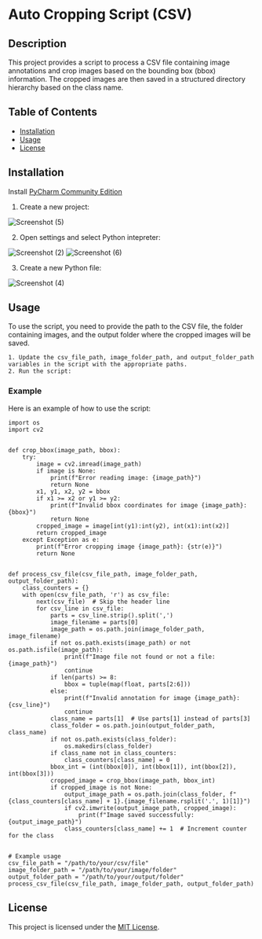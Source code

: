 
# Auto Cropping Script (CSV)
## Description
This project provides a script to process a CSV file containing image annotations and crop images based on the bounding box (bbox) information. The cropped images are then saved in a structured directory hierarchy based on the class name.

## Table of Contents
- [Installation](#installation)
- [Usage](#usage)
- [License](#license)

## Installation
Install [PyCharm Community Edition](https://www.jetbrains.com/pycharm/download/?section=windows)

1. Create a new project:

![Screenshot (5)](https://github.com/user-attachments/assets/505ebcc0-a23f-41de-8e75-bd82759452ce)


2. Open settings and select Python intepreter:

![Screenshot (2)](https://github.com/user-attachments/assets/1bc46e42-2b96-404d-8a32-f3347c3db87d)
![Screenshot (6)](https://github.com/user-attachments/assets/a913794f-e252-47f4-84ee-5599aa880fb0)


3. Create a new Python file:

![Screenshot (4)](https://github.com/user-attachments/assets/7344ef74-ca51-4d8e-be36-91933edf2906)

## Usage
To use the script, you need to provide the path to the CSV file, the folder containing images, and the output folder where the cropped images will be saved.

    1. Update the csv_file_path, image_folder_path, and output_folder_path variables in the script with the appropriate paths.
    2. Run the script:

### Example
Here is an example of how to use the script:

    import os
    import cv2


    def crop_bbox(image_path, bbox):
        try:
            image = cv2.imread(image_path)
            if image is None:
                print(f"Error reading image: {image_path}")
                return None
            x1, y1, x2, y2 = bbox
            if x1 >= x2 or y1 >= y2:
                print(f"Invalid bbox coordinates for image {image_path}: {bbox}")
                return None
            cropped_image = image[int(y1):int(y2), int(x1):int(x2)]
            return cropped_image
        except Exception as e:
            print(f"Error cropping image {image_path}: {str(e)}")
            return None


    def process_csv_file(csv_file_path, image_folder_path, output_folder_path):
        class_counters = {}
        with open(csv_file_path, 'r') as csv_file:
            next(csv_file)  # Skip the header line
            for csv_line in csv_file:
                parts = csv_line.strip().split(',')
                image_filename = parts[0]
                image_path = os.path.join(image_folder_path, image_filename)
                if not os.path.exists(image_path) or not os.path.isfile(image_path):
                    print(f"Image file not found or not a file: {image_path}")
                    continue
                if len(parts) >= 8:
                    bbox = tuple(map(float, parts[2:6]))
                else:
                    print(f"Invalid annotation for image {image_path}: {csv_line}")
                    continue
                class_name = parts[1]  # Use parts[1] instead of parts[3]
                class_folder = os.path.join(output_folder_path, class_name)
                if not os.path.exists(class_folder):
                    os.makedirs(class_folder)
                if class_name not in class_counters:
                    class_counters[class_name] = 0
                bbox_int = (int(bbox[0]), int(bbox[1]), int(bbox[2]), int(bbox[3]))
                cropped_image = crop_bbox(image_path, bbox_int)
                if cropped_image is not None:
                    output_image_path = os.path.join(class_folder, f"{class_counters[class_name] + 1}.{image_filename.rsplit('.', 1)[1]}")
                    if cv2.imwrite(output_image_path, cropped_image):
                        print(f"Image saved successfully: {output_image_path}")
                    class_counters[class_name] += 1  # Increment counter for the class


    # Example usage
    csv_file_path = "/path/to/your/csv/file"
    image_folder_path = "/path/to/your/image/folder"
    output_folder_path = "/path/to/your/output/folder"
    process_csv_file(csv_file_path, image_folder_path, output_folder_path)

## License
This project is licensed under the [MIT License](https://www.mit.edu/~amini/LICENSE.md).



